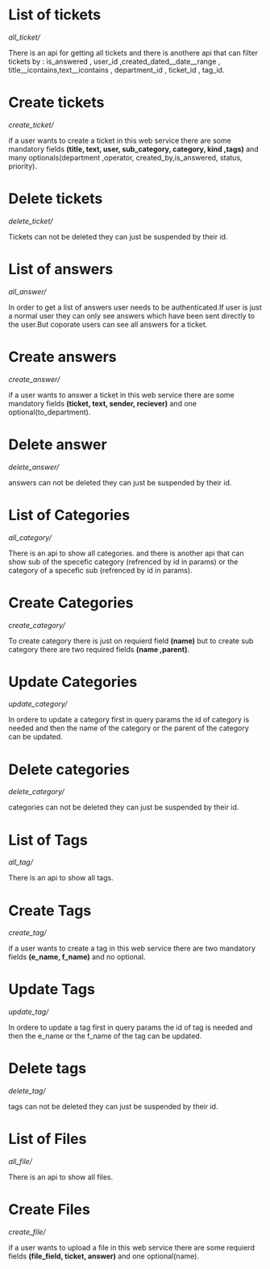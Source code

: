 # List of tickets
_all_ticket/_

There is an api for getting all tickets and there is anothere api that can filter tickets by : is_answered , user_id ,created_dated__date__range , title__icontains,text__icontains , department_id , ticket_id , tag_id.
# Create tickets
_create_ticket/_

if a user wants to create a ticket in this web service there are some mandatory fields **(title, text, user, sub_category, category, kind ,tags)** and many optionals(department ,operator, created_by,is_answered,  status, priority).
# Delete tickets
_delete_ticket/_

Tickets can not be deleted they can just be suspended by their id.
# List of answers
_all_answer/_

In order to get a list of answers user needs to be authenticated.If user is just a normal user they can only see answers which have been sent directly to the user.But coporate users can see all answers for a ticket.
# Create answers
_create_answer/_

if a user wants to answer a ticket in this web service there are some mandatory fields **(ticket, text, sender, reciever)** and one optional(to_department).
# Delete answer
_delete_answer/_

answers can not be deleted they can just be suspended by their id.
# List of Categories
_all_category/_

There is an api to show all categories. and there is another api that can show sub of the specefic category (refrenced by id in params) or the category of  a specefic sub (refrenced by id in params).
# Create Categories
_create_category/_

To create category there is just on requierd field **(name)** but to create sub category there are two required fields **(name ,parent)**.
# Update Categories
_update_category/_

In ordere to update a category first in query params the id of category is needed and then the name of the category or the parent of the category can be updated.
# Delete categories
_delete_category/_

categories can not be deleted they can just be suspended by their id.
# List of Tags
_all_tag/_

There is an api to show all tags.
# Create Tags
_create_tag/_

if a user wants to create a tag in this web service there are two mandatory fields **(e_name, f_name)** and no optional.
# Update Tags
_update_tag/_

In ordere to update a tag first in query params the id of tag is needed and then the e_name or the f_name of the tag can be updated.
# Delete tags
_delete_tag/_

tags can not be deleted they can just be suspended by their id.
# List of Files
_all_file/_

There is an api to show all files.
# Create Files
_create_file/_

if a user wants to upload a file in this web service there are some requierd fields **(file_field, ticket, answer)** and one optional(name).
